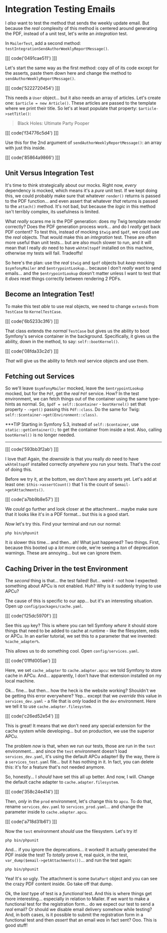 # Integration Testing Emails

I *also* want to test the method that sends the weekly update email. But because
the *real* complexity of this method is centered around generating the PDF, instead
of a unit test, let's write an *integration* test.

In `MailerTest`, add a second method: `testIntegrationSendAuthorWeeklyReportMessage()`.

[[[ code('0491cae511') ]]]

Let's start the same way as the first method: copy *all* of its code except for
the asserts, paste them down here and change the method to
`sendAuthorWeeklyReportMessage()`. 

[[[ code('5222720454') ]]]

This needs a `User` object... but it also needs an array of articles. 
Let's create one: `$article = new Article()`. These articles are passed to the 
template where we print their title. So let's at least populate that 
property: `$article->setTitle()`:

> Black Holes: Ultimate Party Pooper

[[[ code('f34776c5d4') ]]]

Use this for the 2nd argument of `sendAuthorWeeklyReportMessage()`: an array with
just this inside.

[[[ code('85864a9866') ]]]

## Unit Versus Integration Test

It's time to think strategically about our mocks. Right now, *every* dependency
is mocked, which means it's a *pure* unit test. If we kept doing this, we could
probably make sure that whatever `render()` returns is passed to the PDF
function... and even assert that whatever *that* returns is passed to the
`attach()` method. It's not bad, but because the *logic* in this method isn't
terribly complex, its usefulness is limited.

What *really* scares me is the PDF generation: does my Twig template render correctly?
Does the PDF generation process work... and do I *really* get back PDF content?
To test this, instead of mocking `$twig` and `$pdf`, we could use the *real* objects.
That would make this an *integration* test. These are often more useful than unit
tests... but are also much slower to run, and it will mean that I really *do* need
to have `wkhtmltopdf` installed on this machine, otherwise my tests will fail.
Tradeoffs!

So here's the plan: use the *real* `$twig` and `$pdf` objects but *keep* mocking
`$symfonyMailer` and `$entrypointLookup`... because I don't *really* want to send
emails... and the `$entrypointLookup` doesn't matter unless I want to test that
it *does* reset things correctly between rendering 2 PDFs.

## Become an Integration Test!

To make this test *able* to use real objects, we need to change `extends` from
`TestCase` to `KernelTestCase`. 

[[[ code('6b5233c3f6') ]]]

That class extends the *normal* `TestCase` but gives us the ability to boot Symfony's 
service container in the background. Specifically, it gives us the ability, 
down in the method, to say: `self::bootKernel()`. 

[[[ code('08fda33c2d') ]]]

*That* will give us the ability to fetch *real* service objects and use them.

## Fetching out Services

So we'll leave `$symfonyMailer` mocked, leave the `$entrypointLookup` mocked, but
for the `Pdf`, get the *real* `Pdf` service. How? In the test environment,
we can fetch things out of the container using the same type-hints as normal. So,
`$pdf = self::$container` - `bootKernel()` set that property - `->get()` passing
this `Pdf::class`. Do the same for Twig: `self::$container->get(Environment::class)`.

***TIP
Starting in Symfony 5.3, instead of `self::$container`, use `static::getContainer();` to get the container
from inside a test. Also, calling `bootKernel()` is no longer needed.
***

[[[ code('593bb3f2ab') ]]]

I love that! Again, the *downside* is that you really *do* need to have `wkhtmltopdf`
installed correctly *anywhere* you run your tests. That's the *cost* of doing this.

Before we try it, at the bottom, we don't have any asserts yet. Let's add at
least one: `$this->assertCount()` that 1 is the count of `$email->getAttachments()`.

[[[ code('a7bb9b8e57') ]]]

We *could* go further and look closer at the attachment... maybe make sure that
it looks like it's in a PDF format... but this is a good start.

*Now* let's try this. Find your terminal and run our normal:

```terminal
php bin/phpunit
```

It *is* slower this time... and then.. ah! What just happened? Two things. First,
because this booted up a *lot* more code, we're seeing a *ton* of deprecation
warnings. These are annoying... but we can ignore them.

## Caching Driver in the test Environment

The *second* thing is that... the test failed! But... weird - not how I expected:
something about APCu is not enabled. Huh? Why is it suddenly trying to use APCu?

The cause of this is specific to our app... but it's an interesting situation.
Open up `config/packages/cache.yaml`. 

[[[ code('f25dc5970f') ]]]

See this `app` key? This is where you can tell Symfony *where* it should store 
things that need to be added to cache at runtime - like the filesystem, redis or APCu. 
In an earlier tutorial, we set this to a parameter that we invented: `%cache_adapter%`.

This allows us to do something cool. Open `config/services.yaml`. 

[[[ code('01ffd005ae') ]]]

Here, we set `cache_adapter` to `cache.adapter.apcu`: we told Symfony to store cache in APCu.
And... apparently, I don't have that extension installed on my local machine.

Ok... fine... but then... how the heck is the website working? Shouldn't we be
getting this error everywhere? Yep... except that we *override* this value in
`services_dev.yaml` - a file that is *only* loaded in the `dev` environment. Here
we tell it to use `cache.adapter.filesystem`.

[[[ code('c26ed52e54') ]]]

This is great! It means that we don't need any special extension for the cache system
while developing... but on production, we use the superior APCu.

The problem *now* is that, when we run our tests, those are run in the `test`
environment... and since the `test` environment doesn't load `services_dev.yaml`,
it's using the default APCu adapter! By the way, there *is* a `services_test.yaml`
file... but it has nothing in it. In fact, you can delete this: it's for a feature
that's not needed anymore.

So, honestly... I *should* have set this all up better. And now, I will. Change
the default cache adapter to `cache.adapter.filesystem`. 

[[[ code('358c24e414') ]]]

Then, *only* in the `prod` environment, let's change this to `apcu`. To do that, 
rename `services_dev.yaml` to `services_prod.yaml`... and change the parameter inside
to `cache.adapter.apcu`.

[[[ code('a718d31b61') ]]]

Now the `test` environment *should* use the filesystem. Let's try it!

```terminal
php bin/phpunit
```

And... if you ignore the deprecations... it worked! It actually generated the PDF
inside the test! To *totally* prove it, real quick, in the test,
`var_dump($email->getAttachments())`... and run the test again:

```terminal-silent
php bin/phpunit
```

Yea! It's *so* ugly. The attachment is some `DataPart` object and you can see
the crazy PDF content inside. Go take off that dump.

Ok, the *last* type of test is a *functional* test. And this is where things get
more interesting... especially in relation to Mailer. If we want to make a
functional test for the registration form... do we expect our test to send a
*real* email? Or should we disable email delivery somehow while testing? And, in
both cases, is it possible to submit the registration form in a functional test
and then *assert* that an email *was* in fact sent? Ooo. This is good stuff!
